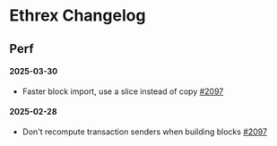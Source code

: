 # Ethrex Changelog

## Perf

#### 2025-03-30
* Faster block import, use a slice instead of copy
[#2097](https://github.com/lambdaclass/ethrex/pull/2097)


#### 2025-02-28

* Don't recompute transaction senders when building blocks [#2097](https://github.com/lambdaclass/ethrex/pull/2097)
